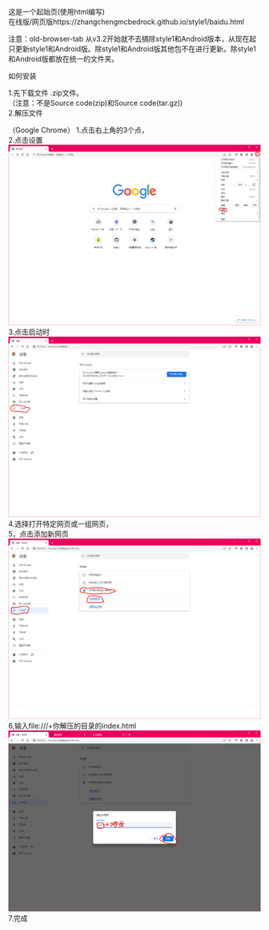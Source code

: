 这是一个起始页(使用html编写)  
在线版/网页版https://zhangchengmcbedrock.github.io/style1/baidu.html       

注意：old-browser-tab 从v3.2开始就不去搞除style1和Android版本，从现在起只更新style1和Android版。除style1和Android版其他包不在进行更新。除style1和Android版都放在统一的文件夹。

 如何安装  
 
 1.先下载文件 .zip文件。  
 （注意：不是Source code(zip)和Source code(tar.gz))  
 2.解压文件  
 
 （Google Chrome）
 1.点击右上角的3个点，  
 2.点击设置  
 ![](https://raw.githubusercontent.com/zhangchengmcbedrock/zhangchengmcbedrock/main/res/Screenshot%202023-02-03%20220257.png)  
 3.点击启动时  
 ![](https://raw.githubusercontent.com/zhangchengmcbedrock/zhangchengmcbedrock/main/res/Screenshot%202023-02-03%20220357.png)
 4.选择打开特定网页或一组网页，  
 5，点击添加新网页  
 ![](https://raw.githubusercontent.com/zhangchengmcbedrock/zhangchengmcbedrock/main/res/Screenshot%202023-02-03%20220431.png)  
 6,输入file:///+你解压的目录的index.html  
 ![](https://raw.githubusercontent.com/zhangchengmcbedrock/zhangchengmcbedrock/main/res/Screenshot%202023-02-03%20220636.png)
 7.完成  
 
 
